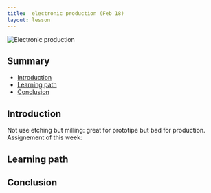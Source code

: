 ```yaml
---
title:  electronic production (Feb 18)
layout: lesson
---
```


![Electronic production](./.jpg)

## Summary

- [Introduction](#introduction)
- [Learning path](#learningpath)
- [Conclusion](#conclusion)

## Introduction
Not use etching but milling: great for prototipe but bad for production.
Assignement of this week:

## Learning path
 



## Conclusion